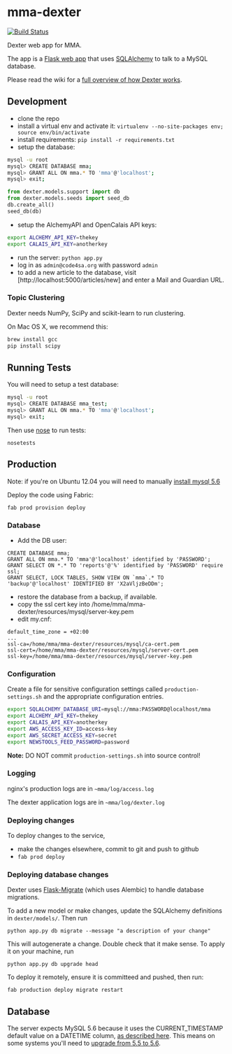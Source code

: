# mma-dexter

[![Build Status](https://travis-ci.org/Code4SA/mma-dexter.svg)](http://travis-ci.org/Code4SA/mma-dexter)

Dexter web app for MMA.

The app is a [Flask web app](http://flask.pocoo.org/) that uses [SQLAlchemy](http://www.sqlalchemy.org/) to talk to a MySQL database.

Please read the wiki for a [full overview of how Dexter works](https://github.com/Code4SA/mma-dexter/wiki).

## Development

* clone the repo
* install a virtual env and activate it: `virtualenv --no-site-packages env; source env/bin/activate`
* install requirements: `pip install -r requirements.txt`
* setup the database:

```bash
mysql -u root
mysql> CREATE DATABASE mma;
mysql> GRANT ALL ON mma.* TO 'mma'@'localhost';
mysql> exit;
```

```python
from dexter.models.support import db
from dexter.models.seeds import seed_db
db.create_all()
seed_db(db)
```

* setup the AlchemyAPI and OpenCalais API keys:

```bash
export ALCHEMY_API_KEY=thekey
export CALAIS_API_KEY=anotherkey
```

* run the server: `python app.py`
* log in as `admin@code4sa.org` with password `admin`
* to add a new article to the database, visit [http://localhost:5000/articles/new] and enter a Mail and Guardian URL.

### Topic Clustering

Dexter needs NumPy, SciPy and scikit-learn to run clustering.

On Mac OS X, we recommend this:

```bash
brew install gcc
pip install scipy
```

## Running Tests

You will need to setup a test database:

```bash
mysql -u root
mysql> CREATE DATABASE mma_test;
mysql> GRANT ALL ON mma.* TO 'mma'@'localhost';
mysql> exit;
```

Then use [nose](https://nose.readthedocs.org/en/latest/) to run tests:

    nosetests

## Production

Note: if you're on Ubuntu 12.04 you will need to manually [install mysql 5.6](https://rtcamp.com/tutorials/mysql/mysql-5-6-ubuntu-12-04/)

Deploy the code using Fabric:

```
fab prod provision deploy
```

### Database

* Add the DB user: 

```
CREATE DATABASE mma;
GRANT ALL ON mma.* TO 'mma'@'localhost' identified by 'PASSWORD';
GRANT SELECT ON *.* TO 'reports'@'%' identified by 'PASSWORD' require ssl;
GRANT SELECT, LOCK TABLES, SHOW VIEW ON `mma`.* TO 'backup'@'localhost' IDENTIFIED BY 'X2aVljzBeDDm';
```

* restore the database from a backup, if available.
* copy the ssl cert key into /home/mma/mma-dexter/resources/mysql/server-key.pem
* edit my.cnf:

```
default_time_zone = +02:00
...
ssl-ca=/home/mma/mma-dexter/resources/mysql/ca-cert.pem
ssl-cert=/home/mma/mma-dexter/resources/mysql/server-cert.pem
ssl-key=/home/mma/mma-dexter/resources/mysql/server-key.pem
```

### Configuration

Create a file for sensitive configuration settings called `production-settings.sh` and the appropriate
configuration entries.

```bash
export SQLALCHEMY_DATABASE_URI=mysql://mma:PASSWORD@localhost/mma
export ALCHEMY_API_KEY=thekey
export CALAIS_API_KEY=anotherkey
export AWS_ACCESS_KEY_ID=access-key
export AWS_SECRET_ACCESS_KEY=secret
export NEWSTOOLS_FEED_PASSWORD=password
```

**Note:** DO NOT commit `production-settings.sh` into source control!

### Logging

nginx's production logs are in ``~mma/log/access.log``

The dexter application logs are in ``~mma/log/dexter.log``


### Deploying changes

To deploy changes to the service,

* make the changes elsewhere, commit to git and push to github
* `fab prod deploy`

### Deploying database changes

Dexter uses [Flask-Migrate](https://flask-migrate.readthedocs.org/en/latest/) (which uses Alembic) to handle database migrations.

To add a new model or make changes, update the SQLAlchemy definitions in `dexter/models/`. Then run

    python app.py db migrate --message "a description of your change"

This will autogenerate a change. Double check that it make sense. To apply it on your machine, run

    python app.py db upgrade head

To deploy it remotely, ensure it is committeed and pushed, then run:

    fab production deploy migrate restart

## Database

The server expects MySQL 5.6 because it uses the CURRENT_TIMESTAMP default value
on a DATETIME column, [as described here](http://shankargopal.blogspot.com/2013/03/mysql-566-timestamp-columns-and-default.html).
This means on some systems you'll need to [upgrade from 5.5 to 5.6](https://rtcamp.com/tutorials/mysql/mysql-5-6-ubuntu-12-04/).
